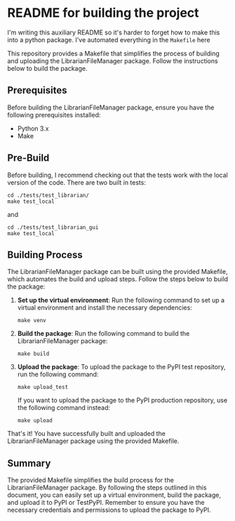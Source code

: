 # README for building the project

I'm writing this auxiliary README so it's harder to forget how to make this into a python package. I've automated everything in the `Makefile` here

This repository provides a Makefile that simplifies the process of building and uploading the LibrarianFileManager package. Follow the instructions below to build the package.

## Prerequisites

Before building the LibrarianFileManager package, ensure you have the following prerequisites installed:

- Python 3.x
- Make

## Pre-Build
Before building, I recommend checking out that the tests work with the local version of the code. There are two built in tests:

```
cd ./tests/test_librarian/
make test_local
```

and

```
cd ./tests/test_librarian_gui
make test_local
```

## Building Process

The LibrarianFileManager package can be built using the provided Makefile, which automates the build and upload steps. Follow the steps below to build the package:

1. **Set up the virtual environment**: Run the following command to set up a virtual environment and install the necessary dependencies:

   ```
   make venv
   ```

2. **Build the package**: Run the following command to build the LibrarianFileManager package:
    ```
    make build
    ```

3. **Upload the package**: To upload the package to the PyPI test repository, run the following command:
    ```
    make upload_test
    ```
    If you want to upload the package to the PyPI production repository, use the following command instead:
    ```
    make upload
    ```

That's it! You have successfully built and uploaded the LibrarianFileManager package using the provided Makefile.

## Summary

The provided Makefile simplifies the build process for the LibrarianFileManager package. By following the steps outlined in this document, you can easily set up a virtual environment, build the package, and upload it to PyPI or TestPyPI. Remember to ensure you have the necessary credentials and permissions to upload the package to PyPI.
